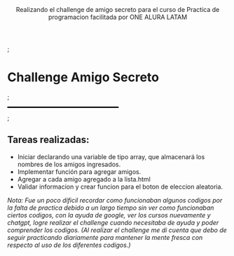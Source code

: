 <header>Realizando el challenge de amigo secreto para el curso de Practica de programacion facilitada por ONE ALURA LATAM</header>;
<h1>Challenge Amigo Secreto</h1>;
<hr style="border: 1px solid black; width: 50%;">;
<div>
  <h2>Tareas realizadas:</h2>
  <ul> 
    <li>Iniciar declarando una variable de tipo array, que almacenará los nombres de los amigos ingresados.</li>
    <li>Implementar función para agregar amigos.</li>
    <li>Agregar a cada amigo agregado a la lista.html</li>
    <li>Validar informacion y crear funcion para el boton de eleccion aleatoria.</li>
  </ul>
</div>
<div>
  <i>Nota: Fue un poco dificil recordar como funcionaban algunos codigos por la falta de practica debido a un largo tiempo sin ver como funcionaban ciertos codigos, con la ayuda de google, ver los cursos nuevamente y chatgpt, logre realizar el challenge cuando necesitaba de ayuda y poder comprender los codigos. (Al realizar el challenge me di cuenta que debo de seguir practicando diariamente para mantener la mente fresca con respecto al uso de los diferentes codigos.)</i>
</div>
